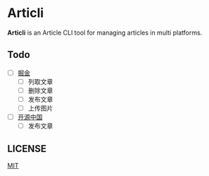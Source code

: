 # Articli

**Articli** is an Article CLI tool for managing articles in multi platforms.

## Todo

- [ ] [掘金](https://juejin.cn)
  - [ ] 列取文章
  - [ ] 删除文章
  - [ ] 发布文章
  - [ ] 上传图片
- [ ] [开源中国](https://oschina.net)
  - [ ] 发布文章

## LICENSE

[MIT](./LICENSE)
